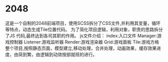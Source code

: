 # 2048
这是一个自制的2048前端项目，使用SCSS拆分了CSS文件,并利用其变量，循环等特点，动态生成Tile位置代码。
为了简化项目逻辑，利用对象，职责的思路拆分了JS 代码,最终达到各司其职的作用。
js文件介绍：
index:入口文件
Manager:游戏控制器
Listener:游戏监听器
Render:游戏渲染器
Grid:游戏面板
Tile:游戏方格
整个项目,按照静态页面，模型建立,移动处理，合并处理，动画效果，缓存效果进度，由简到繁，由逻辑到动效按部就班的进行。
